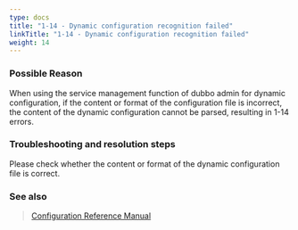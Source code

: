 ```yaml
---
type: docs
title: "1-14 - Dynamic configuration recognition failed"
linkTitle: "1-14 - Dynamic configuration recognition failed"
weight: 14
---
```


### Possible Reason
When using the service management function of dubbo admin for dynamic configuration, if the content or format of the configuration file is incorrect, the content of the dynamic configuration cannot be parsed, resulting in 1-14 errors.
### Troubleshooting and resolution steps
Please check whether the content or format of the dynamic configuration file is correct.


### See also
> [Configuration Reference Manual](/zh-cn/overview/mannual/java-sdk/reference-manual/config/properties/)
